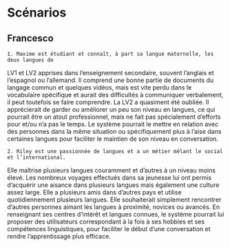 # Scénarios

## Francesco

    1. Maxime est étudiant et connaît, à part sa langue maternelle, les deux langues de
LV1 et LV2 apprises dans l’enseignement secondaire, souvent l’anglais et l’espagnol ou
l’allemand. Il comprend une bonne partie de documents du langage commun et quelques
vidéos, mais est vite perdu dans le vocabulaire spécifique et aurait des difficultés à
communiquer verbalement, il peut toutefois se faire comprendre. La LV2 a quasiment été
oubliée. Il apprécierait de garder ou améliorer un peu son niveau en langues, ce qui pourrait
être un atout professionnel, mais ne fait pas spécialement d’efforts pour et/ou n’a pas le
temps.
  Le système pourrait le mettre en relation avec des personnes dans la même situation
ou spécifiquement plus à l’aise dans certaines langues pour faciliter le maintien de son
niveau en conversation.


    2. Riley est une passionnée de langues et a un métier mêlant le social et l’international.
Elle maîtrise plusieurs langues couramment et d’autres à un niveau moins élevé. Les
nombreux voyages effectués dans sa jeunesse lui ont permis d’acquérir une aisance dans
plusieurs langues mais également une culture assez large. Elle a plusieurs amis dans
d’autres pays et utilise quotidiennement plusieurs langues. Elle souhaiterait simplement
rencontrer d’autres personnes aimant les langues à proximité, novices ou avancés.
  En renseignant ses centres d’intérêt et langues connues, le système pourrait lui
proposer des utilisateurs correspondant à la fois à ses hobbies et ses compétences
linguistiques, pour faciliter le début d’une conversation et rendre l’apprentissage plus
efficace.
